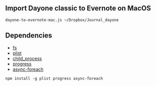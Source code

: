 
## Import Dayone classic to Evernote on MacOS
```
dayone-to-evernote-mac.js ~/Dropbox/Journal_dayone
```

## Dependencies
- [fs](https://www.npmjs.com/package/fs)
- [plist](https://www.npmjs.com/package/plist)
- [child_process](https://www.npmjs.com/package/child_process)
- [progress](https://www.npmjs.com/package/progress)
- [async-foreach](https://www.npmjs.com/package/async-foreach)
```
npm install -g plist progress async-foreach
```
